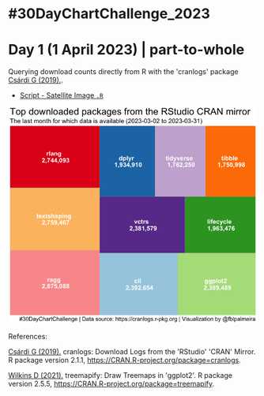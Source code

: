 # #30DayChartChallenge_2023

# Day 1 (1 April 2023) | part-to-whole

Querying download counts directly from R with the 'cranlogs' package [Csárdi G (2019).](https://cranlogs.r-pkg.org/).

- [Script - Satellite Image `.R`](https://github.com/fblpalmeira/cranlogs_treemap/blob/main/data/cranlogs.R)

<img src="https://github.com/fblpalmeira/cranlogs_treemap/blob/main/data/cranlog.png">

References: 

[Csárdi G (2019).](https://cranlogs.r-pkg.org/) cranlogs: Download Logs from the 'RStudio' 'CRAN' Mirror. R package version
  2.1.1, <https://CRAN.R-project.org/package=cranlogs>.

[Wilkins D (2021).](https://CRAN.R-project.org/package=treemapify) treemapify: Draw Treemaps in 'ggplot2'. R package version 2.5.5,
  <https://CRAN.R-project.org/package=treemapify>.
  
